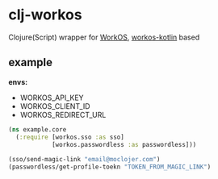 # clj-workos

Clojure(Script) wrapper for [WorkOS](https://workos.com/), [workos-kotlin](https://github.com/workos/workos-kotlin) based

## example

**envs:**

- WORKOS_API_KEY
- WORKOS_CLIENT_ID
- WORKOS_REDIRECT_URL

```clj
(ns example.core
  (:require [workos.sso :as sso]
            [workos.passwordless :as passwordless]))
  
(sso/send-magic-link "email@moclojer.com")
(passwordless/get-profile-toekn "TOKEN_FROM_MAGIC_LINK")
```
